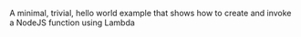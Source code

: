 A minimal, trivial, hello world example that shows how to create and invoke a NodeJS function using Lambda
